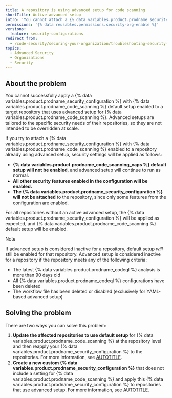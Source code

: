 ```yaml
---
title: A repository is using advanced setup for code scanning
shortTitle: Active advanced setup
intro: 'You cannot attach a {% data variables.product.prodname_security_configuration %} with code scanning enabled to repositories that are using advanced setup for code scanning.'
permissions: '{% data reusables.permissions.security-org-enable %}'
versions:
  feature: security-configurations
redirect_from:
  - /code-security/securing-your-organization/troubleshooting-security-configurations/a-repository-has-an-existing-advanced-setup-for-code-scanning
topics:
  - Advanced Security
  - Organizations
  - Security
---
```


## About the problem

You cannot successfully apply a {% data variables.product.prodname_security_configuration %} with {% data variables.product.prodname_code_scanning %} default setup enabled to a target repository that uses advanced setup for {% data variables.product.prodname_code_scanning %}. Advanced setups are tailored to the specific security needs of their repositories, so they are not intended to be overridden at scale.

If you try to attach a {% data variables.product.prodname_security_configuration %} with {% data variables.product.prodname_code_scanning %} enabled to a repository already using advanced setup, security settings will be applied as follows:

* **{% data variables.product.prodname_code_scanning_caps %} default setup will not be enabled**, and advanced setup will continue to run as normal.
* **All other security features enabled in the configuration will be enabled.**
* **The {% data variables.product.prodname_security_configuration %} will not be attached** to the repository, since only some features from the configuration are enabled.

For all repositories without an active advanced setup, the {% data variables.product.prodname_security_configuration %} will be applied as expected, and {% data variables.product.prodname_code_scanning %} default setup will be enabled.

> [!NOTE]
> If advanced setup is considered inactive for a repository, default setup _will_ still be enabled for that repository. Advanced setup is considered inactive for a repository if the repository meets any of the following criteria:
> * The latest {% data variables.product.prodname_codeql %} analysis is more than 90 days old
> * All {% data variables.product.prodname_codeql %} configurations have been deleted
> * The workflow file has been deleted or disabled (exclusively for YAML-based advanced setup)

## Solving the problem

There are two ways you can solve this problem:

1. **Update the affected repositories to use default setup** for {% data variables.product.prodname_code_scanning %} at the repository level and then reapply your {% data variables.product.prodname_security_configuration %} to the repositories. For more information, see [AUTOTITLE](/code-security/code-scanning/enabling-code-scanning/configuring-default-setup-for-code-scanning).
1. **Create a new custom {% data variables.product.prodname_security_configuration %}** that does not include a setting for {% data variables.product.prodname_code_scanning %} and apply this {% data variables.product.prodname_security_configuration %} to repositories that use advanced setup. For more information, see [AUTOTITLE](/code-security/securing-your-organization/enabling-security-features-in-your-organization/creating-a-custom-security-configuration).
